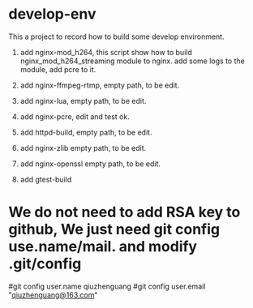 # develop-env

This a project to record how to build some develop environment.

1. add nginx-mod_h264, this script show how to build nginx_mod_h264_streaming module to nginx. add some logs to the module, add pcre to it.

2. add nginx-ffmpeg-rtmp,  empty path, to be edit.

3. add nginx-lua, empty path, to be edit.

4. add nginx-pcre, edit and test ok.

5. add httpd-build, empty path, to be edit.

6. add nginx-zlib empty path, to be edit.

7. add nginx-openssl empty path, to be edit.

8. add gtest-build

# We do not need to add RSA key to github, We just need git config use.name/mail. and modify .git/config
#git config  user.name  qiuzhenguang
#git config  user.email  "qiuzhenguang@163.com"   


